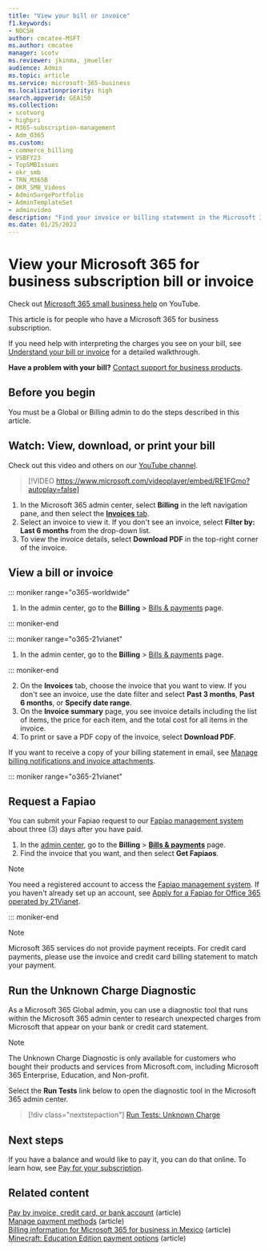 ```yaml
---
title: "View your bill or invoice"
f1.keywords:
- NOCSH
author: cmcatee-MSFT
ms.author: cmcatee
manager: scotv
ms.reviewer: jkinma, jmueller
audience: Admin
ms.topic: article
ms.service: microsoft-365-business
ms.localizationpriority: high
search.appverid: GEA150
ms.collection:
- scotvorg
- highpri  
- M365-subscription-management
- Adm_O365
ms.custom:
- commerce_billing
- VSBFY23
- TopSMBIssues
- okr_smb
- TRN_M365B
- OKR_SMB_Videos
- AdminSurgePortfolio
- AdminTemplateSet
- adminvideo
description: "Find your invoice or billing statement in the Microsoft 365 admin center. You can also save and print a copy of your bill."
ms.date: 01/25/2022
---
```


# View your Microsoft 365 for business subscription bill or invoice

Check out [Microsoft 365 small business help](https://go.microsoft.com/fwlink/?linkid=2197659) on YouTube.

This article is for people who have a Microsoft 365 for business subscription.
  
If you need help with interpreting the charges you see on your bill, see [Understand your bill or invoice](understand-your-invoice2.md) for a detailed walkthrough.
  
**Have a problem with your bill?** [Contact support for business products](../../admin/get-help-support.md).

## Before you begin

You must be a Global or Billing admin to do the steps described in this article.
  
## Watch: View, download, or print your bill

Check out this video and others on our [YouTube channel](https://go.microsoft.com/fwlink/?linkid=2209539).

> [!VIDEO https://www.microsoft.com/videoplayer/embed/RE1FGmo?autoplay=false]

1. In the Microsoft 365 admin center, select **Billing** in the left navigation pane, and then select the <a href="https://go.microsoft.com/fwlink/p/?linkid=2102895" target="_blank">**Invoices** tab</a>.
1. Select an invoice to view it. If you don't see an invoice, select **Filter by: Last 6 months** from the drop-down list.
1. To view the invoice details, select **Download PDF** in the top-right corner of the invoice.

## View a bill or invoice

::: moniker range="o365-worldwide"

1. In the admin center, go to the **Billing** \> <a href="https://go.microsoft.com/fwlink/p/?linkid=2102895" target="_blank">Bills & payments</a> page.

::: moniker-end

::: moniker range="o365-21vianet"

1. In the admin center, go to the **Billing** \> <a href="https://go.microsoft.com/fwlink/p/?linkid=2127421" target="_blank">Bills & payments</a> page.

::: moniker-end

2. On the **Invoices** tab, choose the invoice that you want to view. If you don't see an invoice, use the date filter and select **Past 3 months**, **Past 6 months**, or **Specify date range**.
3. On the **Invoice summary** page, you see invoice details including the list of items, the price for each item, and the total cost for all items in the invoice.
4. To print or save a PDF copy of the invoice, select **Download PDF**.

If you want to receive a copy of your billing statement in email, see [Manage billing notifications and invoice attachments](manage-billing-notifications.md).

::: moniker range="o365-21vianet"

## Request a Fapiao

You can submit your Fapiao request to our [Fapiao management system](https://go.microsoft.com/fwlink/p/?linkid=837465) about three (3) days after you have paid.

1. In the <a href="https://go.microsoft.com/fwlink/p/?linkid=850627" target="_blank">admin center</a>, go to the **Billing** > <a href="https://go.microsoft.com/fwlink/p/?linkid=2127421" target="_blank">**Bills & payments**</a> page.
2. Find the invoice that you want, and then select **Get Fapiaos**.

> [!NOTE]
>
> You need a registered account to access the [Fapiao management system](https://go.microsoft.com/fwlink/p/?linkid=837465). If you haven't already set up an account, see [Apply for a Fapiao for Office 365 operated by 21Vianet](../../admin/services-in-china/apply-for-a-fapiao.md).

::: moniker-end

> [!NOTE]
>
> Microsoft 365 services do not provide payment receipts.
> For credit card payments, please use the invoice and credit card billing statement to match your payment.

## Run the Unknown Charge Diagnostic

As a Microsoft 365 Global admin, you can use a diagnostic tool that runs within the Microsoft 365 admin center to research unexpected charges from Microsoft that appear on your bank or credit card statement.

> [!NOTE]
> The Unknown Charge Diagnostic is only available for customers who bought their products and services from Microsoft.com, including Microsoft 365 Enterprise, Education, and Non-profit.

Select the **Run Tests** link below to open the diagnostic tool in the Microsoft 365 admin center.

>[!div class="nextstepaction"]
>[Run Tests: Unknown Charge](https://aka.ms/PillarUnknownCharge)

## Next steps

If you have a balance and would like to pay it, you can do that online. To learn how, see [Pay for your subscription](pay-for-your-subscription.md).

## Related content

[Pay by invoice, credit card, or bank account](pay-for-your-subscription.md) (article) \
[Manage payment methods](manage-payment-methods.md) (article) \
[Billing information for Microsoft 365 for business in Mexico](mexico-billing-info.md) (article) \
[Minecraft: Education Edition payment options](/education/windows/school-get-minecraft) (article)
